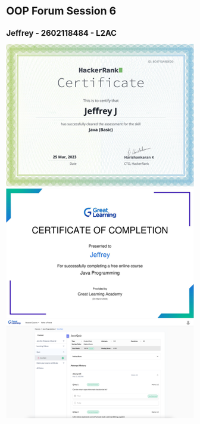 # OOP Forum Session 6

## Jeffrey - 2602118484 - L2AC

<img src="./JavaBasicCertificateHackerRank.png" width="750">
<img src="./CertificationOnCourseCompletionJavaProgramming.jpg" width="750">
<img src="./QuizResults.png" width="750">
